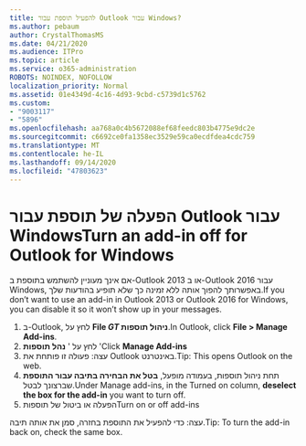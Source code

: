 ```yaml
---
title: להפעיל תוספת עבור Outlook עבור Windows?
ms.author: pebaum
author: CrystalThomasMS
ms.date: 04/21/2020
ms.audience: ITPro
ms.topic: article
ms.service: o365-administration
ROBOTS: NOINDEX, NOFOLLOW
localization_priority: Normal
ms.assetid: 01e4349d-4c16-4d93-9cbd-c5739d1c5762
ms.custom:
- "9003117"
- "5896"
ms.openlocfilehash: aa768a0c4b5672088ef68feedc803b4775e9dc2e
ms.sourcegitcommit: c6692ce0fa1358ec3529e59ca0ecdfdea4cdc759
ms.translationtype: MT
ms.contentlocale: he-IL
ms.lasthandoff: 09/14/2020
ms.locfileid: "47803623"
---
```

# <a name="turn-an-add-in-off-for-outlook-for-windows"></a><span data-ttu-id="35363-102">הפעלה של תוספת עבור Outlook עבור Windows</span><span class="sxs-lookup"><span data-stu-id="35363-102">Turn an add-in off for Outlook for Windows</span></span>

<span data-ttu-id="35363-103">אם אינך מעוניין להשתמש בתוספת ב-Outlook 2013 או ב-Outlook 2016 עבור Windows, באפשרותך להפוך אותה ללא זמינה כך שלא תופיע בהודעות שלך.</span><span class="sxs-lookup"><span data-stu-id="35363-103">If you don’t want to use an add-in in Outlook 2013 or Outlook 2016 for Windows, you can disable it so it won’t show up in your messages.</span></span>  

1. <span data-ttu-id="35363-104">ב-Outlook, לחץ על **File _GT_ ניהול תוספות**.</span><span class="sxs-lookup"><span data-stu-id="35363-104">In Outlook, click **File > Manage Add-ins**.</span></span>
2. <span data-ttu-id="35363-105">לחץ על ' **נהל תוספות** '</span><span class="sxs-lookup"><span data-stu-id="35363-105">Click  **Manage Add-ins**</span></span>
3. <span data-ttu-id="35363-106">עצה: פעולה זו פותחת את Outlook באינטרנט.</span><span class="sxs-lookup"><span data-stu-id="35363-106">Tip: This opens Outlook on the web.</span></span>
4. <span data-ttu-id="35363-107">תחת ניהול תוספות, בעמודה מופעל, **בטל את הבחירה בתיבה עבור התוספת**  שברצונך לבטל.</span><span class="sxs-lookup"><span data-stu-id="35363-107">Under Manage add-ins, in the Turned on column, **deselect the box for the add-in**  you want to turn off.</span></span>
5. <span data-ttu-id="35363-108">הפעלה או ביטול של תוספות</span><span class="sxs-lookup"><span data-stu-id="35363-108">Turn on or off add-ins</span></span>

<span data-ttu-id="35363-109">עצה: כדי להפעיל את התוספת בחזרה, סמן את אותה תיבה.</span><span class="sxs-lookup"><span data-stu-id="35363-109">Tip: To turn the add-in back on, check the same box.</span></span>
